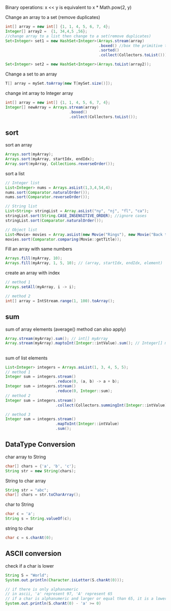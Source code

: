 Binary operations:
x << y is equivalent to x * Math.pow(2, y)



Change an array to a set (remove duplicates)

```java
int[] array = new int[] {1, 1, 4, 5, 6, 7, 4};
Integer[] array2 =  {1, 34,4,5 ,56};
//change array to a list then change to a set(remove duplicates)
Set<Integer> set1 = new HashSet<Integer>(Arrays.stream(array)
                                         .boxed() //box the primitive type to wapper class
                                         .sorted()
                                         .collect(Collectors.toList()));

Set<Integer> set2 = new HashSet<Integer>(Arrays.toList(array2));
```

Change a set to an array

```java
T[] array = mySet.toArray(new T[mySet.size()]);
```

change int array to Integer array

``` java
int[] array = new int[] {1, 1, 4, 5, 6, 7, 4};
Integer[] newArray = Arrays.stream(array)
    						.boxed()
    						.collect(Collectors.toList());
```

## sort 

sort an array

```java
Arrays.sort(myArray);
Arrays.sort(myArray, startIdx, endIdx);
Array.sort(myArray, Collections.reverseOrder());
```

sort a list

```java 
// Integer list
List<Integer> nums = Arrays.asList(1,3,4,54,4);
nums.sort(Comparator.naturalOrder());
nums.sort(Comparator.reverseOrder());

// String list
List<String> stringList = Array.asList("ny", "nj", "fl", "ca");
stringList.sort(String.CASE_INSENSITIVE_ORDER); //ignore cases
stringList.sort(Comparator.naturalOrder());

// Object list
List<Movie> movies = Array.asList(new Movie("Rings"), new Movie("Back to the future"), new Movie("Matrix"));
movies.sort(Comparator.comparing(Movie::getTitle));
```



Fill an array with same numbers

```java
Arrays.fill(myArray, 10);
Arrays.fill(myArray, 1, 5, 10); // (array, startIdx, endIdx, element)
```

create an array with index

```java 
// method 1
Arrays.setAll(myArray, i -> i);

// method 2
int[] array = IntStream.range(1, 100).toArray();
```



## sum

sum of array elements (average() method can also apply)

```java
Array.stream(myArray).sum(); // int[] myArray
Array.stream(myArray).maptoInt(Integer::intValue).sum(); // Integer[] myArray
```

## 

sum of list elements

```java
List<Integer> integers = Arrays.asList(1, 3, 4, 5, 5);
// method 1
Integer sum = integers.stream()
    				  .reduce(0, (a, b) -> a + b);
Integer sum = integers.stream()
    			      .reduce(0, Integer::sum);
// method 2
Integer sum = integers.stream()
    				  .collect(Collectors.summingInt(Integer::intValue));

// method 3
Integer sum = integers.stream()
    				  .mapToInt(Integer::intValue)
    				  .sum();
```



## DataType Conversion

char array to String

```java
char[] chars = {'a', 'b', 'c'};
String str = new String(chars);
```

String to char array

```java
String str = "abc";
char[] chars = str.toCharArray();
```

char to String

```java
char c = 'a';
String s = String.valueOf(c);
```

string to char

```java
char c = s.charAt(0);
```



## ASCII conversion

check if a char is lower

```java
String S = "World";
System.out.println(Character.isLetter(S.charAt(0)));

// if there is only alphanumeric
// in ascii, 'a' represent 97, 'A' represent 65
// if a char is alphanumeric and larger or equal than 65, it is a lowercase letter.
System.out.println(S.charAt(0) - 'a' >= 0)
```

